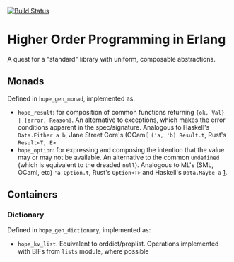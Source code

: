 [![Build Status](https://travis-ci.org/ibnfirnas/hope.svg?branch=master)](https://travis-ci.org/ibnfirnas/hope)

Higher Order Programming in Erlang
==================================

A quest for a "standard" library with uniform, composable abstractions.


Monads
------

Defined in `hope_gen_monad`, implemented as:

- `hope_result`: for composition of common functions returning
  `{ok, Val} | {error, Reason}`. An alternative to exceptions, which makes the
  error conditions apparent in the spec/signature. Analogous to Haskell's
  `Data.Either a b`, Jane Street Core's (OCaml) `('a, 'b) Result.t`, Rust's
  `Result<T, E>`
- `hope_option`: for expressing and composing the intention that the value may
  or may not be available. An alternative to the common `undefined` (which is
  equivalent to the dreaded `null`). Analogous to ML's (SML, OCaml, etc)
  `'a Option.t`, Rust's `Option<T>` and Haskell's `Data.Maybe a` [1].


Containers
----------

### Dictionary

Defined in `hope_gen_dictionary`, implemented as:

- `hope_kv_list`. Equivalent to orddict/proplist. Operations implemented with
  BIFs from `lists` module, where possible


[1]: http://en.wikipedia.org/wiki/Option_type
